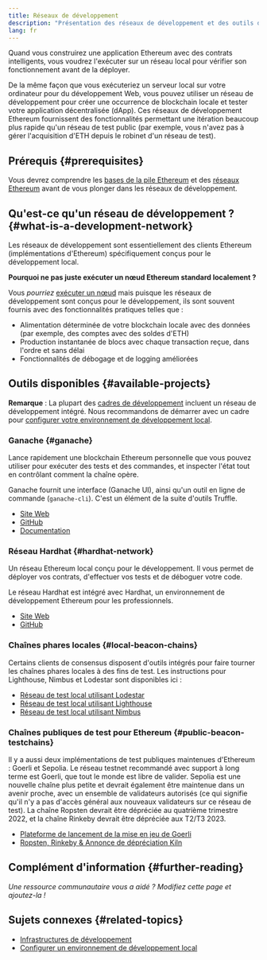 ```yaml
---
title: Réseaux de développement
description: "Présentation des réseaux de développement et des outils disponibles pour \nconstruire des applications Ethereum."
lang: fr
---
```


Quand vous construirez une application Ethereum avec des contrats intelligents, vous voudrez l'exécuter sur un réseau local pour vérifier son fonctionnement avant de la déployer.

De la même façon que vous exécuteriez un serveur local sur votre ordinateur pour du développement Web, vous pouvez utiliser un réseau de développement pour créer une occurrence de blockchain locale et tester votre application décentralisée (dApp). Ces réseaux de développement Ethereum fournissent des fonctionnalités permettant une itération beaucoup plus rapide qu'un réseau de test public (par exemple, vous n'avez pas à gérer l'acquisition d'ETH depuis le robinet d'un réseau de test).

## Prérequis {#prerequisites}

Vous devrez comprendre les [bases de la pile Ethereum](/developers/docs/ethereum-stack/) et des [réseaux Ethereum](/developers/docs/networks/) avant de vous plonger dans les réseaux de développement.

## Qu'est-ce qu'un réseau de développement ? {#what-is-a-development-network}

Les réseaux de développement sont essentiellement des clients Ethereum (implémentations d'Ethereum) spécifiquement conçus pour le développement local.

**Pourquoi ne pas juste exécuter un nœud Ethereum standard localement ?**

Vous _pourriez_ [ exécuter un nœud](/developers/docs/nodes-and-clients/#running-your-own-node) mais puisque les réseaux de développement sont conçus pour le développement, ils sont souvent fournis avec des fonctionnalités pratiques telles que :

- Alimentation déterminée de votre blockchain locale avec des données (par exemple, des comptes avec des soldes d'ETH)
- Production instantanée de blocs avec chaque transaction reçue, dans l'ordre et sans délai
- Fonctionnalités de débogage et de logging améliorées

## Outils disponibles {#available-projects}

**Remarque** : La plupart des [cadres de développement](/developers/docs/frameworks/) incluent un réseau de développement intégré. Nous recommandons de démarrer avec un cadre pour [configurer votre environnement de développement local](/developers/local-environment/).

### Ganache {#ganache}

Lance rapidement une blockchain Ethereum personnelle que vous pouvez utiliser pour exécuter des tests et des commandes, et inspecter l'état tout en contrôlant comment la chaîne opère.

Ganache fournit une interface (Ganache UI), ainsi qu'un outil en ligne de commande (`ganache-cli`). C'est un élément de la suite d'outils Truffle.

- [Site Web](https://www.trufflesuite.com/ganache)
- [GitHub](https://github.com/trufflesuite/ganache)
- [Documentation](https://www.trufflesuite.com/docs/ganache/overview)

### Réseau Hardhat {#hardhat-network}

Un réseau Ethereum local conçu pour le développement. Il vous permet de déployer vos contrats, d'effectuer vos tests et de déboguer votre code.

Le réseau Hardhat est intégré avec Hardhat, un environnement de développement Ethereum pour les professionnels.

- [Site Web](https://hardhat.org/)
- [GitHub](https://github.com/nomiclabs/hardhat)

### Chaînes phares locales {#local-beacon-chains}

Certains clients de consensus disposent d'outils intégrés pour faire tourner les chaînes phares locales à des fins de test. Les instructions pour Lighthouse, Nimbus et Lodestar sont disponibles ici :

- [Réseau de test local utilisant Lodestar](https://chainsafe.github.io/lodestar/usage/local/)
- [Réseau de test local utilisant Lighthouse](https://lighthouse-book.sigmaprime.io/setup.html#local-testnets)
- [Réseau de test local utilisant Nimbus](https://github.com/status-im/nimbus-eth1/blob/master/fluffy/docs/local_testnet.md)

### Chaînes publiques de test pour Ethereum {#public-beacon-testchains}

Il y a aussi deux implémentations de test publiques maintenues d'Ethereum : Goerli et Sepolia. Le réseau testnet recommandé avec support à long terme est Goerli, que tout le monde est libre de valider. Sepolia est une nouvelle chaîne plus petite et devrait également être maintenue dans un avenir proche, avec un ensemble de validateurs autorisés (ce qui signifie qu'il n'y a pas d'accès général aux nouveaux validateurs sur ce réseau de test). La chaîne Ropsten devrait être dépréciée au quatrième trimestre 2022, et la chaîne Rinkeby devrait être dépréciée aux T2/T3 2023.

- [Plateforme de lancement de la mise en jeu de Goerli](https://goerli.launchpad.ethereum.org/)
- [Ropsten, Rinkeby & Annonce de dépréciation Kiln](https://blog.ethereum.org/2022/06/21/testnet-deprecation)

## Complément d'information {#further-reading}

_Une ressource communautaire vous a aidé ? Modifiez cette page et ajoutez-la !_

## Sujets connexes {#related-topics}

- [Infrastructures de développement](/developers/docs/frameworks/)
- [Configurer un environnement de développement local](/developers/local-environment/)
